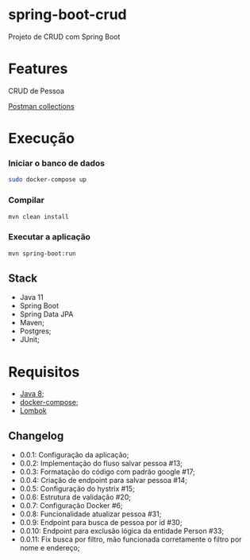 # spring-boot-crud
Projeto de CRUD com Spring Boot

# Features
CRUD de Pessoa

[Postman collections](https://github.com/robertocandido/spring-boot-crud/blob/master/spring-boot-crud.postman_collection.json)

# Execução
### Iniciar o banco de dados
```bash
sudo docker-compose up
```
### Compilar
```bash
mvn clean install
```
### Executar a aplicação
```bash
mvn spring-boot:run
```

## Stack
* Java 11
* Spring Boot
* Spring Data JPA
* Maven;
* Postgres;
* JUnit;

# Requisitos
* [Java 8](https://www.oracle.com/ar/java/technologies/javase/javase-jdk8-downloads.html);
* [docker-compose](https://docs.docker.com/compose/install/#install-compose);
* [Lombok](https://projectlombok.org/)


## Changelog
- 0.0.1: Configuração da aplicação;
- 0.0.2: Implementação do fluso salvar pessoa #13;
- 0.0.3: Formatação do código com padrão google #17;
- 0.0.4: Criação de endpoint para salvar pessoa #14;
- 0.0.5: Configuração do hystrix #15;
- 0.0.6: Estrutura de validação #20;
- 0.0.7: Configuração Docker #6;
- 0.0.8: Funcionalidade atualizar pessoa #31;
- 0.0.9: Endpoint para busca de pessoa por id #30;
- 0.0.10: Endpoint para exclusão lógica da entidade Person #33;
- 0.0.11: Fix busca por filtro, mão funcionada corretamente o filtro por nome e endereço;
